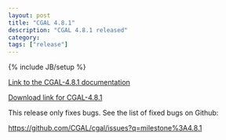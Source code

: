 ```yaml
---
layout: post
title: "CGAL 4.8.1"
description: "CGAL 4.8.1 released"
category: 
tags: ["release"]
---
```

{% include JB/setup %}

<a href="http://doc.cgal.org/4.8.1/Manual/index.html">Link to the
CGAL-4.8.1 documentation</a>

<a href="/download/4.8.1">Download link for CGAL-4.8.1</a>

  <p>This release only fixes bugs. See the list of fixed bugs on Github:</p>
  <p><a href="https://github.com/CGAL/cgal/issues?q=milestone%3A4.8.1">
    https://github.com/CGAL/cgal/issues?q=milestone%3A4.8.1
  </a></p>
